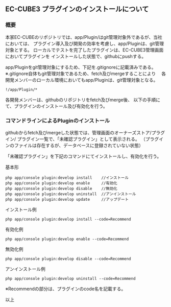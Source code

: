 ﻿## EC-CUBE3 プラグインのインストールについて

### 概要
本家EC-CUBEのリポジトリでは、app/Plugin/はgit管理対象外であるが、当社においては、
プラグイン導入及び開発の効率を考慮し、app/Pluginは、git管理対象とする。
ローカルでテストを完了したプラグインは、EC-CUBE3管理画面においてプラグインを
インストールした状態で、githubにpushする。

app/Pluginをgit管理対象にするため、下記を.gitignoreに記載済みである。
※.gitignore自体もgit管理対象であるため、fetch及びmergeすることにより
　各開発メンバーのローカル環境においてもapp/Pluginは、git管理対象となる。

```
!/app/Plugin/*
```

各開発メンバーは、githubのリポジトリをfetch及びmerge後、
以下の手順にて、プラグインのインストール及び有効化を行う。

### コマンドラインによるPluginのインストール
githubからfetch及びmergeした状態では、管理画面のオーナーズストア/プラグイン/
プラグイン一覧で、「未確認プラグイン」として表示される。
（プラグインのファイルは存在するが、データベースに登録されていない状態）

「未確認プラグイン」を下記のコマンドにてインストールし、有効化を行う。

基本形
```
php app/console plugin:develop install    //インストール
php app/console plugin:develop enable     //有効化
php app/console plugin:develop disable    //無効化
php app/console plugin:develop uninstall  //アンインストール
php app/console plugin:develop update     //アップデート
```
インストール例
```
php app/console plugin:develop install --code=Recommend
```
有効化例
```
php app/console plugin:develop enable --code=Recommend
```
無効化例
```
php app/console plugin:develop disable --code=Recommend
```
アンインストール例
```
php app/console plugin:develop uninstall --code=Recommend
```
※Recommendの部分は、プラグインのcode名を記載する。

以上
